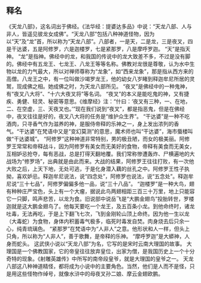 ## 释名

《天龙八部》，这名词出于佛经。《法华经：提婆达多品》中说：“天龙八部、人与非人，皆遥见彼龙女成佛”。“天龙八部”包括八种神道怪物，因为以“天”及“龙”首，所以称为“天龙八部”。八部者，一是天，二是龙，三是夜叉，四是干达婆，五是阿修罗，六是迦楼罗，七是紧那罗，八是摩呼罗迦。
“天”是指天神。
“龙”是指神。佛经中的龙，和我国的传说中的龙大致差不多，不过是没有脚的。佛经中有五龙王、七龙王、八龙王等等名称。佛教对龙很是尊敬，认为水中生物以龙的力气最大，所以对禅师尊称为“龙象”，如“西来龙象”，那是指从西方来的高僧。八龙王之中，有一位叫做沙竭罗龙王，他的幼女八岁睹到释迦牟尼所居的灵鹫，现成佛之相。她成佛之时，为天龙八部所见。
“夜叉”是佛经中的一种鬼神，有“夜叉八大将”、“十六大夜叉将”等名词。
“夜叉”的本义是能吃鬼的神，又有捷疾、勇健、轻灵、秘密等意思。《维摩经》注：“什曰：‘夜叉有三种，一、在地，二、在空虚，三、天夜叉也。’”现在我们说到“夜叉”，都是指恶鬼，但是在佛经中，夜叉往往是好的，夜叉八大将的任务是“维护众生界”。
“干达婆”是一种不吃酒肉，只寻香气作为滋养的神，是服侍帝释的乐神之一，身上发出浓列的香气。“干达婆”在梵语中又是“变幻莫测”的意思，魔术师也叫“干达婆”，海市蜃楼叫做“干达婆城”。
“阿修罗”这种神道非常特别，男的极丑陋，而女的极美丽。阿修罗王常常和帝释战斗，因为阿修罗有美女而无美好的食物，帝释有美食而无美女，互相妒忌抢夺，每有恶战，总是打得天翻地覆。我们常称惨遭轰炸、尸横遍地的大战场为“修罗场”，出典就是由此而来。大战的结果，阿修罗王往往打败，有一次他大败之后，上天下地，无处可逃，于是化身潜入藕的丝孔之中。阿修罗王性子执拗，喜欢妒忌。释迦牟尼说法，说“四念处”，阿修罗也说法，说“五念处”。释迦牟尼说“三十七品”，阿修罗偏偏多他一品，说“三十八品”。
“迦楼罗”是一种大鸟，翅有种种庄严宝色，头上有一个大瘤，据说此鸟两翅相距三百三十万里，地上只能容它一只脚，鸣声悲苦，以龙为食。旧说部中说岳飞是“大鹏金翅鸟”投胎转世，罗楼迦就是这大鹏金翅鸟了。他每天要吃一个龙王，及五百条小龙。到他命终时，诸龙吐毒，无法再吃，于是上下翻飞七次，飞到金刚轮山顶上命终。因为他一生以龙（大毒蛇）为食物，身体内积蓄毒气极多，临死时毒发自焚。肉身烧去后只余一心，纯青琉璃色。
“紧那罗”在梵语中为“人非人”之意。他形状和人一样，但头上只角，所以称为“人非人”，善于歌舞，是帝释的乐神。
“摩呼罗迦”是大蟒神，人身而蛇头。
这武侠小说以“天龙八部”为名，它写的是宋时云南大理国的故事。
大理国是一个佛教国家，它的帝皇往往放弃皇位，出家为僧，是我国历史上一个十分奇特的现象。《射雕英雄传》中所写的南帝段皇爷，就是大理国的皇爷之一。
天龙八部这八种神道精怪，都将成为小说中的主要角色。当然，他们是人而不是怪，只是用这些怪物作绰号，就像水浒中的母夜叉孙二娘、摩云金翅欧鹏。